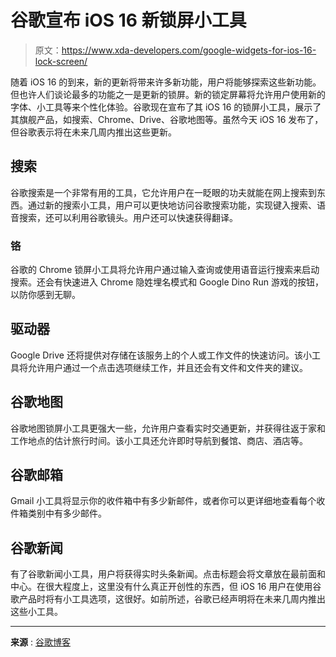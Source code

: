 # 谷歌宣布 iOS 16 新锁屏小工具

> 原文：<https://www.xda-developers.com/google-widgets-for-ios-16-lock-screen/>

随着 iOS 16 的到来，新的更新将带来许多新功能，用户将能够探索这些新功能。但也许人们谈论最多的功能之一是更新的锁屏。新的锁定屏幕将允许用户使用新的字体、小工具等来个性化体验。谷歌现在宣布了其 iOS 16 的锁屏小工具，展示了其旗舰产品，如搜索、Chrome、Drive、谷歌地图等。虽然今天 iOS 16 发布了，但谷歌表示将在未来几周内推出这些更新。

## 搜索

谷歌搜索是一个非常有用的工具，它允许用户在一眨眼的功夫就能在网上搜索到东西。通过新的搜索小工具，用户可以更快地访问谷歌搜索功能，实现键入搜索、语音搜索，还可以利用谷歌镜头。用户还可以快速获得翻译。

### 铬

谷歌的 Chrome 锁屏小工具将允许用户通过输入查询或使用语音运行搜索来启动搜索。还会有快速进入 Chrome 隐姓埋名模式和 Google Dino Run 游戏的按钮，以防你感到无聊。

## 驱动器

Google Drive 还将提供对存储在该服务上的个人或工作文件的快速访问。该小工具将允许用户通过一个点击选项继续工作，并且还会有文件和文件夹的建议。

## 谷歌地图

谷歌地图锁屏小工具更强大一些，允许用户查看实时交通更新，并获得往返于家和工作地点的估计旅行时间。该小工具还允许即时导航到餐馆、商店、酒店等。

## 谷歌邮箱

Gmail 小工具将显示你的收件箱中有多少新邮件，或者你可以更详细地查看每个收件箱类别中有多少邮件。

## 谷歌新闻

有了谷歌新闻小工具，用户将获得实时头条新闻。点击标题会将文章放在最前面和中心。在很大程度上，这里没有什么真正开创性的东西，但 iOS 16 用户在使用谷歌产品时将有小工具选项，这很好。如前所述，谷歌已经声明将在未来几周内推出这些小工具。

* * *

**来源** : [谷歌博客](https://blog.google/products/google-on-ios/customize-your-lock-screen-with-google-apps-in-ios-16/)